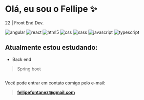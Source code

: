 # Olá, eu sou o Fellipe ✨

22 | Front End Dev.
<div style="display: inline-block">
  <img src="https://img.shields.io/badge/Angular-DD0031?style=for-the-badge&logo=angular&logoColor=white" alt="angular">
  <img src="https://img.shields.io/badge/React-20232A?style=for-the-badge&logo=react&logoColor=61DAFB" alt="react">
  <img src="https://img.shields.io/badge/HTML5-E34F26?style=for-the-badge&logo=html5&logoColor=white" alt="html5">
  <img src="https://img.shields.io/badge/CSS3-1572B6?style=for-the-badge&logo=css3&logoColor=white" alt="css">
  <img src="https://img.shields.io/badge/Sass-CC6699?style=for-the-badge&logo=sass&logoColor=white" alt="sass">
  <img src="https://img.shields.io/badge/JavaScript-F7DF1E?style=for-the-badge&logo=javascript&logoColor=black" alt="javascript">
  <img src="https://img.shields.io/badge/TypeScript-007ACC?style=for-the-badge&logo=typescript&logoColor=white" alt="typescript">
</div>

## Atualmente estou estudando:
- Back end
> Spring boot

##

Você pode entrar em contato comigo pelo e-mail:
>**fellipefontanez@gmail.com**

<!---
fellipefontanez/fellipefontanez is a ✨ special ✨ repository because its `README.md` (this file) appears on your GitHub profile.
You can click the Preview link to take a look at your changes.
--->

